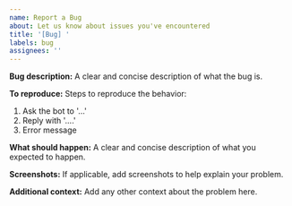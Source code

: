 ```yaml
---
name: Report a Bug
about: Let us know about issues you've encountered
title: '[Bug] '
labels: bug
assignees: ''
---
```


**Bug description:**
A clear and concise description of what the bug is.

**To reproduce:**
Steps to reproduce the behavior:

1. Ask the bot to '...'
2. Reply with '....'
3. Error message

**What should happen:**
A clear and concise description of what you expected to happen.

**Screenshots:**
If applicable, add screenshots to help explain your problem.

**Additional context:**
Add any other context about the problem here.
